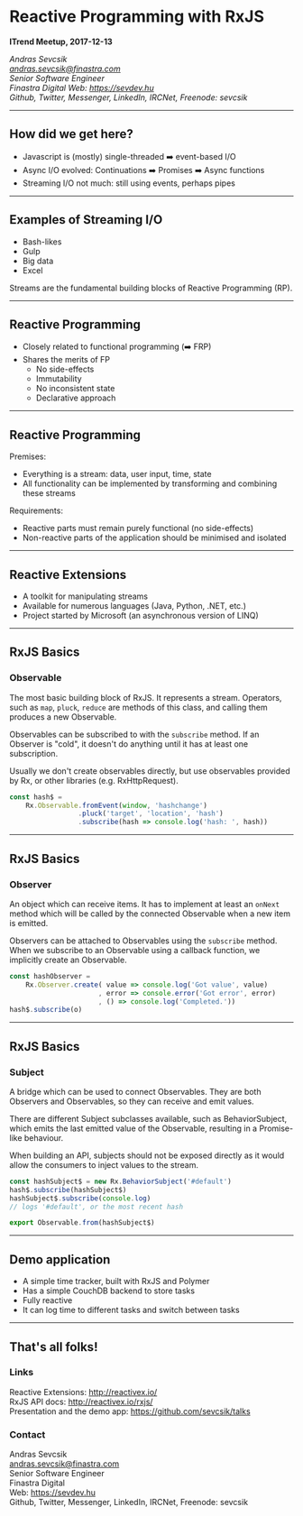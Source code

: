 # Reactive Programming with RxJS

**ITrend Meetup, 2017-12-13**

*Andras Sevcsik <br> <andras.sevcsik@finastra.com> <br>* 
*Senior Software Engineer <br>*
*Finastra Digital*
*Web: https://sevdev.hu* <br>
*Github, Twitter, Messenger, LinkedIn, IRCNet, Freenode: sevcsik* <br>

---

## How did we get here?

- Javascript is (mostly) single-threaded ➡️ event-based I/O
- Async I/O evolved: Continuations ➡️ Promises ➡️ Async functions
- Streaming I/O not much: still using events, perhaps pipes

---

## Examples of Streaming I/O

- Bash-likes
- Gulp
- Big data
- Excel

Streams are the fundamental building blocks of Reactive Programming (RP).

---

## Reactive Programming

- Closely related to functional programming (➡️ FRP)
- Shares the merits of FP
	- No side-effects
	- Immutability
	- No inconsistent state
	- Declarative approach

---

## Reactive Programming

Premises:
- Everything is a stream: data, user input, time, state
- All functionality can be implemented by transforming and combining these streams

Requirements:
- Reactive parts must remain purely functional (no side-effects)
- Non-reactive parts of the application should be minimised and isolated

---

## Reactive Extensions

- A toolkit for manipulating streams
- Available for numerous languages (Java, Python, .NET, etc.)
- Project started by Microsoft (an asynchronous version of LINQ)

---

## RxJS Basics

### Observable
The most basic building block of RxJS. It represents a stream. Operators, such as `map`, `pluck`, `reduce` are methods of this class, and calling them produces a new Observable.

Observables can be subscribed to with the `subscribe` method. If an Observer is "cold", it doesn't do anything until it has at least one subscription.

Usually we don't create observables directly, but use observables provided by Rx, or other libraries (e.g. RxHttpRequest).

```js
const hash$ = 
	Rx.Observable.fromEvent(window, 'hashchange')
	             .pluck('target', 'location', 'hash')
	             .subscribe(hash => console.log('hash: ', hash))
```

---

## RxJS Basics

### Observer

An object which can receive items. It has to implement at least an `onNext` method which will be called by the connected Observable when a new item is emitted.

Observers can be attached to Observables using the `subscribe` method. When we subscribe to an Observable using a callback function, we implicitly create an Observable.

```js
const hashObserver = 
	Rx.Observer.create( value => console.log('Got value', value)
	                  , error => console.error('Got error', error)
	                  , () => console.log('Completed.'))
hash$.subscribe(o)
```

---

## RxJS Basics

### Subject

A bridge which can be used to connect Observables. They are both Observers and Observables, so they can receive and emit values.

There are different Subject subclasses available, such as BehaviorSubject, which emits the last emitted value of the Observable, resulting in a Promise-like behaviour.

When building an API, subjects should not be exposed directly as it would allow the consumers to inject values to the stream.

```js
const hashSubject$ = new Rx.BehaviorSubject('#default')
hash$.subscribe(hashSubject$)
hashSubject$.subscribe(console.log)
// logs '#default', or the most recent hash

export Observable.from(hashSubject$)
```

---

## Demo application

- A simple time tracker, built with RxJS and Polymer
- Has a simple CouchDB backend to store tasks
- Fully reactive
- It can log time to different tasks and switch between tasks

---

## That's all folks!

### Links
Reactive Extensions: http://reactivex.io/ <br>
RxJS API docs: http://reactivex.io/rxjs/ <br>
Presentation and the demo app: https://github.com/sevcsik/talks <br>

### Contact
Andras Sevcsik <br> <andras.sevcsik@finastra.com> <br>
Senior Software Engineer <br>
Finastra Digital <br>
Web: https://sevdev.hu <br>
Github, Twitter, Messenger, LinkedIn, IRCNet, Freenode: sevcsik <br>
